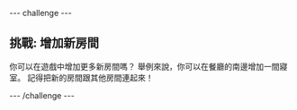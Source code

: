 --- challenge ---

## 挑戰: 增加新房間

你可以在遊戲中增加更多新房間嗎？ 舉例來說，你可以在餐廳的南邊增加一間寢室。 記得把新的房間跟其他房間連起來！

--- /challenge ---
